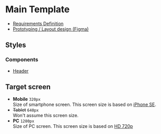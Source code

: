 # Main Template  

<!--  -->
- [Requirements Definition](/docs/rd/main-template.md)
- [Prototyping / Layout design (Figma)](https://www.figma.com/design/vHTLAtHAS6Tfk3oS8dYViF)
<!--  -->

## Styles  

### Components  

<!--  -->
- [Header](/docs/design/header.md)
<!--  -->

## Target screen  

<!--  -->
- **Mobile** `320px`  
  Size of smartphone screen.
  This screen size is based on [iPhone SE](https://support.apple.com/112005).
- ~~Tablet~~ `640px`  
  Won't assume this screen size.
- **PC** `1280px`  
  Size of PC screen.
  This screen size is based on [HD 720p](https://w.wiki/7GnD)
<!--  -->
